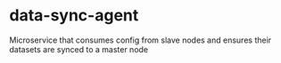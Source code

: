 # data-sync-agent
Microservice that consumes config from slave nodes and ensures their datasets are synced to a master node 
